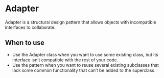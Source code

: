 # Adapter

Adapter is a structural design pattern that allows objects with incompatible interfaces to collaborate.

## When to use

- Use the Adapter class when you want to use some existing class, but its interface isn’t compatible with the rest of your code.
- Use the pattern when you want to reuse several existing subclasses that lack some common functionality that can’t be added to the superclass.
